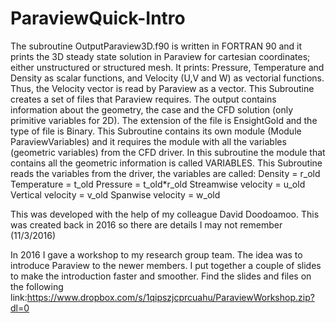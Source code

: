 # ParaviewQuick-Intro

The subroutine OutputParaview3D.f90 is written in FORTRAN 90 and it prints the 3D steady state solution in Paraview for cartesian coordinates; either unstructured or structured mesh. 
It prints: Pressure, Temperature and Density as scalar functions, and Velocity (U,V and W) as vectorial functions. Thus, the Velocity vector is read by Paraview as a vector. 
This Subroutine creates a set of files that Paraview requires. The output contains information about the geometry, the case and the CFD solution (only primitive variables for 2D). 
The extension of the file is EnsightGold and the type of file is Binary. 
This Subroutine contains its own module (Module ParaviewVariables) and it requires the module with all the variables (geometric variables) from the CFD driver. In this subroutine the module that contains all the geometric information is called VARIABLES. 
This Subroutine reads the variables from the driver, the variables are called: 
Density = r_old
Temperature = t_old
Pressure = t_old*r_old
Streamwise velocity = u_old
Vertical velocity = v_old
Spanwise velocity = w_old

This was developed with the help of my colleague David Doodoamoo.
This was created back in 2016 so there are details I may not remember (11/3/2016)

In 2016 I gave a workshop to my research group team. The idea was to introduce Paraview to the newer members. I put together a couple of slides to make the introduction faster and smoother. Find the slides and files on the following link:https://www.dropbox.com/s/1qipszjcprcuahu/ParaviewWorkshop.zip?dl=0

